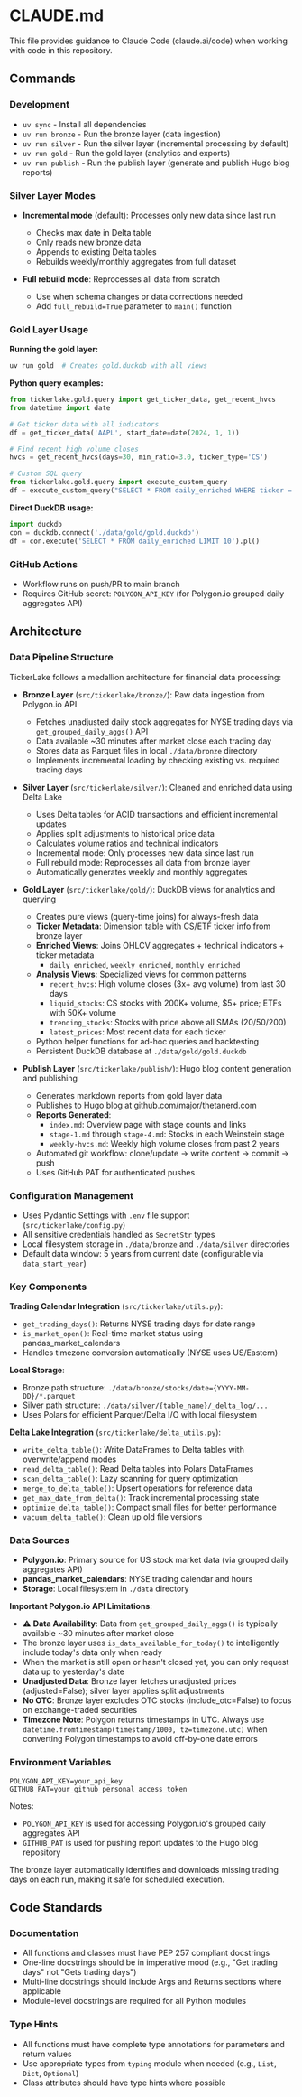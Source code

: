 # CLAUDE.md

This file provides guidance to Claude Code (claude.ai/code) when working with code in this repository.

## Commands

### Development
- `uv sync` - Install all dependencies
- `uv run bronze` - Run the bronze layer (data ingestion)
- `uv run silver` - Run the silver layer (incremental processing by default)
- `uv run gold` - Run the gold layer (analytics and exports)
- `uv run publish` - Run the publish layer (generate and publish Hugo blog reports)

### Silver Layer Modes
- **Incremental mode** (default): Processes only new data since last run
  - Checks max date in Delta table
  - Only reads new bronze data
  - Appends to existing Delta tables
  - Rebuilds weekly/monthly aggregates from full dataset

- **Full rebuild mode**: Reprocesses all data from scratch
  - Use when schema changes or data corrections needed
  - Add `full_rebuild=True` parameter to `main()` function

### Gold Layer Usage

**Running the gold layer:**
```bash
uv run gold  # Creates gold.duckdb with all views
```

**Python query examples:**
```python
from tickerlake.gold.query import get_ticker_data, get_recent_hvcs
from datetime import date

# Get ticker data with all indicators
df = get_ticker_data('AAPL', start_date=date(2024, 1, 1))

# Find recent high volume closes
hvcs = get_recent_hvcs(days=30, min_ratio=3.0, ticker_type='CS')

# Custom SQL query
from tickerlake.gold.query import execute_custom_query
df = execute_custom_query("SELECT * FROM daily_enriched WHERE ticker = 'AAPL'")
```

**Direct DuckDB usage:**
```python
import duckdb
con = duckdb.connect('./data/gold/gold.duckdb')
df = con.execute('SELECT * FROM daily_enriched LIMIT 10').pl()
```

### GitHub Actions
- Workflow runs on push/PR to main branch
- Requires GitHub secret: `POLYGON_API_KEY` (for Polygon.io grouped daily aggregates API)

## Architecture

### Data Pipeline Structure
TickerLake follows a medallion architecture for financial data processing:

- **Bronze Layer** (`src/tickerlake/bronze/`): Raw data ingestion from Polygon.io API
  - Fetches unadjusted daily stock aggregates for NYSE trading days via `get_grouped_daily_aggs()` API
  - Data available ~30 minutes after market close each trading day
  - Stores data as Parquet files in local `./data/bronze` directory
  - Implements incremental loading by checking existing vs. required trading days

- **Silver Layer** (`src/tickerlake/silver/`): Cleaned and enriched data using Delta Lake
  - Uses Delta tables for ACID transactions and efficient incremental updates
  - Applies split adjustments to historical price data
  - Calculates volume ratios and technical indicators
  - Incremental mode: Only processes new data since last run
  - Full rebuild mode: Reprocesses all data from bronze layer
  - Automatically generates weekly and monthly aggregates

- **Gold Layer** (`src/tickerlake/gold/`): DuckDB views for analytics and querying
  - Creates pure views (query-time joins) for always-fresh data
  - **Ticker Metadata**: Dimension table with CS/ETF ticker info from bronze layer
  - **Enriched Views**: Joins OHLCV aggregates + technical indicators + ticker metadata
    - `daily_enriched`, `weekly_enriched`, `monthly_enriched`
  - **Analysis Views**: Specialized views for common patterns
    - `recent_hvcs`: High volume closes (3x+ avg volume) from last 30 days
    - `liquid_stocks`: CS stocks with 200K+ volume, $5+ price; ETFs with 50K+ volume
    - `trending_stocks`: Stocks with price above all SMAs (20/50/200)
    - `latest_prices`: Most recent data for each ticker
  - Python helper functions for ad-hoc queries and backtesting
  - Persistent DuckDB database at `./data/gold/gold.duckdb`

- **Publish Layer** (`src/tickerlake/publish/`): Hugo blog content generation and publishing
  - Generates markdown reports from gold layer data
  - Publishes to Hugo blog at github.com/major/thetanerd.com
  - **Reports Generated**:
    - `index.md`: Overview page with stage counts and links
    - `stage-1.md` through `stage-4.md`: Stocks in each Weinstein stage
    - `weekly-hvcs.md`: Weekly high volume closes from past 2 years
  - Automated git workflow: clone/update → write content → commit → push
  - Uses GitHub PAT for authenticated pushes

### Configuration Management
- Uses Pydantic Settings with `.env` file support (`src/tickerlake/config.py`)
- All sensitive credentials handled as `SecretStr` types
- Local filesystem storage in `./data/bronze` and `./data/silver` directories
- Default data window: 5 years from current date (configurable via `data_start_year`)

### Key Components

**Trading Calendar Integration** (`src/tickerlake/utils.py`):
- `get_trading_days()`: Returns NYSE trading days for date range
- `is_market_open()`: Real-time market status using pandas_market_calendars
- Handles timezone conversion automatically (NYSE uses US/Eastern)

**Local Storage**:
- Bronze path structure: `./data/bronze/stocks/date={YYYY-MM-DD}/*.parquet`
- Silver path structure: `./data/silver/{table_name}/_delta_log/...`
- Uses Polars for efficient Parquet/Delta I/O with local filesystem

**Delta Lake Integration** (`src/tickerlake/delta_utils.py`):
- `write_delta_table()`: Write DataFrames to Delta tables with overwrite/append modes
- `read_delta_table()`: Read Delta tables into Polars DataFrames
- `scan_delta_table()`: Lazy scanning for query optimization
- `merge_to_delta_table()`: Upsert operations for reference data
- `get_max_date_from_delta()`: Track incremental processing state
- `optimize_delta_table()`: Compact small files for better performance
- `vacuum_delta_table()`: Clean up old file versions

### Data Sources
- **Polygon.io**: Primary source for US stock market data (via grouped daily aggregates API)
- **pandas_market_calendars**: NYSE trading calendar and hours
- **Storage**: Local filesystem in `./data` directory

**Important Polygon.io API Limitations**:
- ⚠️ **Data Availability**: Data from `get_grouped_daily_aggs()` is typically available ~30 minutes after market close
- The bronze layer uses `is_data_available_for_today()` to intelligently include today's data only when ready
- When the market is still open or hasn't closed yet, you can only request data up to yesterday's date
- **Unadjusted Data**: Bronze layer fetches unadjusted prices (adjusted=False); silver layer applies split adjustments
- **No OTC**: Bronze layer excludes OTC stocks (include_otc=False) to focus on exchange-traded securities
- **Timezone Note**: Polygon returns timestamps in UTC. Always use `datetime.fromtimestamp(timestamp/1000, tz=timezone.utc)` when converting Polygon timestamps to avoid off-by-one date errors

### Environment Variables
```
POLYGON_API_KEY=your_api_key
GITHUB_PAT=your_github_personal_access_token
```

Notes:
- `POLYGON_API_KEY` is used for accessing Polygon.io's grouped daily aggregates API
- `GITHUB_PAT` is used for pushing report updates to the Hugo blog repository

The bronze layer automatically identifies and downloads missing trading days on each run, making it safe for scheduled execution.

## Code Standards

### Documentation
- All functions and classes must have PEP 257 compliant docstrings
- One-line docstrings should be in imperative mood (e.g., "Get trading days" not "Gets trading days")
- Multi-line docstrings should include Args and Returns sections where applicable
- Module-level docstrings are required for all Python modules

### Type Hints
- All functions must have complete type annotations for parameters and return values
- Use appropriate types from `typing` module when needed (e.g., `List`, `Dict`, `Optional`)
- Class attributes should have type hints where possible
